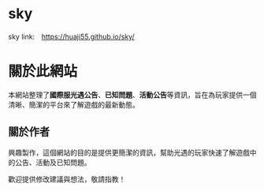 # sky
 sky
link:　https://huaji55.github.io/sky/

# 關於此網站

本網站整理了**國際服光遇公告**、**已知問題**、**活動公告**等資訊，旨在為玩家提供一個清晰、簡潔的平台來了解遊戲的最新動態。

## 關於作者

興趣製作，這個網站的目的是提供更簡潔的資訊，幫助光遇的玩家快速了解遊戲中的公告、活動及已知問題。

歡迎提供修改建議與想法，敬請指教！
